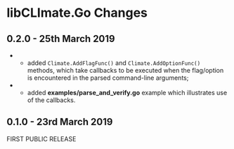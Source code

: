 # **libCLImate.Go** Changes

## 0.2.0 - 25th March 2019

* + added ``Climate.AddFlagFunc()`` and ``Climate.AddOptionFunc()`` methods, which take callbacks to be executed when the flag/option is encountered in the parsed command-line arguments;
* + added **examples/parse_and_verify.go** example which illustrates use of the callbacks.

## 0.1.0 - 23rd March 2019

FIRST PUBLIC RELEASE
